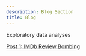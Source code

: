 ```yaml
---
description: Blog Section
title: Blog
---
```


Exploratory data analyses

[Post 1: IMDb Review Bombing](/IMDb-review-bombing)